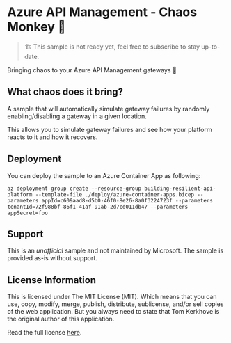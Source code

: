 # Azure API Management - Chaos Monkey 🐒

> 🏗️ This sample is not ready yet, feel free to subscribe to stay up-to-date.

Bringing chaos to your Azure API Management gateways 🐒

## What chaos does it bring?

A sample that will automatically simulate gateway failures by randomly enabling/disabling a gateway in a given location.

This allows you to simulate gateway failures and see how your platform reacts to it and how it recovers.

## Deployment

You can deploy the sample to an Azure Container App as following:

```shell
az deployment group create --resource-group building-resilient-api-platform --template-file ./deploy/azure-container-apps.bicep --parameters appId=c609aad8-d5b0-46f0-8e26-8a0f3224723f --parameters tenantId=72f988bf-86f1-41af-91ab-2d7cd011db47 --parameters appSecret=foo
```

## Support

This is an *unofficial* sample and not maintained by Microsoft. The sample is provided as-is without support.

## License Information

This is licensed under The MIT License (MIT). Which means that you can use, copy, modify, merge, publish, distribute, sublicense, and/or sell copies of the web application. But you always need to state that Tom Kerkhove is the original author of this application.

Read the full license [here](LICENSE).
